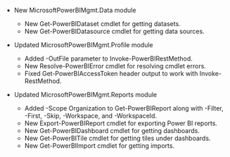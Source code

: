 * New MicrosoftPowerBIMgmt.Data module
    - New Get-PowerBIDataset cmdlet for getting datasets.
    - New Get-PowerBIDatasource cmdlet for getting data sources.


* Updated MicrosoftPowerBIMgmt.Profile module
    - Added -OutFile parameter to Invoke-PowerBIRestMethod.
    - New Resolve-PowerBIError cmdlet for resolving cmdlet errors.
    - Fixed Get-PowerBIAccessToken header output to work with Invoke-RestMethod.


* Updated MicrosoftPowerBIMgmt.Reports module
    - Added -Scope Organization to Get-PowerBIReport along with -Filter, -First, -Skip, -Workspace, and -WorkspaceId.
    - New Export-PowerBIReport cmdlet for exporting Power BI reports.
    - New Get-PowerBIDashboard cmdlet for getting dashboards.
    - New Get-PowerBITile cmdlet for getting tiles under dashboards.
    - New Get-PowerBIImport cmdlet for getting imports.